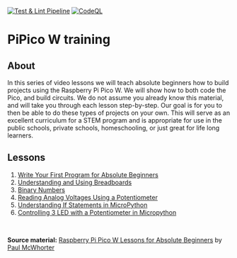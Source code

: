 [![Test & Lint Pipeline](https://github.com/ikostan/pico/actions/workflows/test_pipeline.yml/badge.svg)](https://github.com/ikostan/pico/actions/workflows/test_pipeline.yml)
[![CodeQL](https://github.com/ikostan/pico/actions/workflows/codeql.yml/badge.svg)](https://github.com/ikostan/pico/actions/workflows/codeql.yml)

# PiPico W training

## About

In this series of video lessons we will teach absolute beginners how to build projects using the Raspberry Pi Pico W. We will show how to both code the Pico, and build circuits. We do not assume you already know this material, and will take you through each lesson step-by-step. Our goal is for you to then be able to do these types of projects on your own. This will serve as an excellent curriculum for a STEM program and is appropriate for use in the public schools, private schools, homeschooling, or just great for life long learners.

## Lessons

1. [Write Your First Program for Absolute Beginners](https://github.com/ikostan/pico/tree/master/lessons/lesson_1)
2. [Understanding and Using Breadboards](https://github.com/ikostan/pico/tree/master/lessons/lesson_2)
3. [Binary Numbers](https://github.com/ikostan/pico/tree/master/lessons/lesson_3_and_4)
4. [Reading Analog Voltages Using a Potentiometer](https://github.com/ikostan/pico/tree/master/lessons/lesson_5)
5. [Understanding If Statements in MicroPython](https://github.com/ikostan/pico/tree/master/lessons/lesson_6)
6. [Controlling 3 LED with a Potentiometer in Micropython](https://github.com/ikostan/pico/tree/master/lessons/lesson_7)


<br>

**Source material:** [Raspberry Pi Pico W Lessons for Absolute Beginners](https://www.youtube.com/playlist?list=PLGs0VKk2DiYz8js1SJog21cDhkBqyAhC5) by
[Paul McWhorter](https://www.youtube.com/c/mcwhorpj/playlists)
